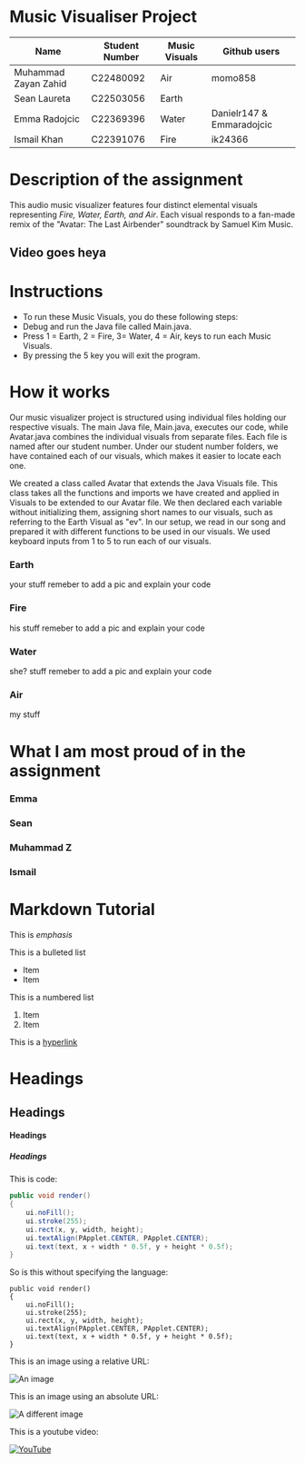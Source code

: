 # Music Visualiser Project


| Name                  | Student Number    | Music Visuals | Github users|
|-----------            |-----------        |-----------	|---|
|Muhammad Zayan Zahid	|C22480092 			|Air  			|momo858|
|Sean Laureta			|C22503056			|Earth       	||	
|Emma Radojcic         	|C22369396      	|Water 			| Danielr147 & Emmaradojcic |
|Ismail	Khan			|C22391076				|Fire			|ik24366|

# Description of the assignment 

This audio music visualizer features four distinct elemental visuals representing *Fire, Water, Earth, and Air*. Each visual responds to a fan-made remix of the "Avatar: The Last Airbender" soundtrack by Samuel Kim Music.

## Video goes heya

# Instructions
- To run these Music Visuals, you do these following steps:
- Debug and run the Java file called Main.java.
- Press 1 = Earth, 2 = Fire, 3= Water, 4 = Air, keys to run each Music Visuals.
- By pressing the 5 key you will exit the program.


# How it works

Our music visualizer project is structured using individual files holding our respective visuals. The main Java file, Main.java, executes our code, while Avatar.java combines the individual visuals from separate files. Each file is named after our student number. Under our student number folders, we have contained each of our visuals, which makes it easier to locate each one.

We created a class called Avatar that extends the Java Visuals file. This class takes all the functions and imports we have created and applied in Visuals to be extended to our Avatar file. We then declared each variable without initializing them, assigning short names to our visuals, such as referring to the Earth Visual as "ev". In our setup, we read in our song and prepared it with different functions to be used in our visuals. We used keyboard inputs from 1 to 5 to run each of our visuals.

### Earth
your stuff
remeber to add a pic and explain your code 
### Fire
his stuff
remeber to add a pic and explain your code
### Water
she? stuff
remeber to add a pic and explain your code
### Air
my stuff



# What I am most proud of in the assignment

### Emma
### Sean
### Muhammad Z
### Ismail

# Markdown Tutorial

This is *emphasis*

This is a bulleted list

- Item
- Item

This is a numbered list

1. Item
1. Item

This is a [hyperlink](http://bryanduggan.org)

# Headings
## Headings
#### Headings
##### Headings

This is code:

```Java
public void render()
{
	ui.noFill();
	ui.stroke(255);
	ui.rect(x, y, width, height);
	ui.textAlign(PApplet.CENTER, PApplet.CENTER);
	ui.text(text, x + width * 0.5f, y + height * 0.5f);
}
```

So is this without specifying the language:

```
public void render()
{
	ui.noFill();
	ui.stroke(255);
	ui.rect(x, y, width, height);
	ui.textAlign(PApplet.CENTER, PApplet.CENTER);
	ui.text(text, x + width * 0.5f, y + height * 0.5f);
}
```

This is an image using a relative URL:

![An image](images/p8.png)

This is an image using an absolute URL:

![A different image](https://bryanduggandotorg.files.wordpress.com/2019/02/infinite-forms-00045.png?w=595&h=&zoom=2)

This is a youtube video:

[![YouTube](http://img.youtube.com/vi/J2kHSSFA4NU/0.jpg)](https://www.youtube.com/watch?v=J2kHSSFA4NU)


